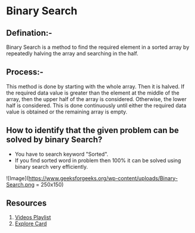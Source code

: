 # Binary Search

## Defination:-
Binary Search is a method to find the required element in a sorted array by repeatedly halving the array and searching in the half.

## Process:-
This method is done by starting with the whole array. Then it is halved. If the required data value is greater than the element at the middle of the array, 
then the upper half of the array is considered. Otherwise, the lower half is considered. This is done continuously until either the required data value is
obtained or the remaining array is empty.

## How to identify that the given problem can be solved by binary Search?
* You have to search keyword "Sorted".
* If you find sorted word in problem then 100% it can be solved using binary search very efficiently.

![Image](https://www.geeksforgeeks.org/wp-content/uploads/Binary-Search.png = 250x150)

## Resources
1. [Videos Playlist](https://www.youtube.com/watch?v=j7NodO9HIbk&list=PL_z_8CaSLPWeYfhtuKHj-9MpYb6XQJ_f2)
2. [Explore Card](https://leetcode.com/explore/learn/card/binary-search/)
